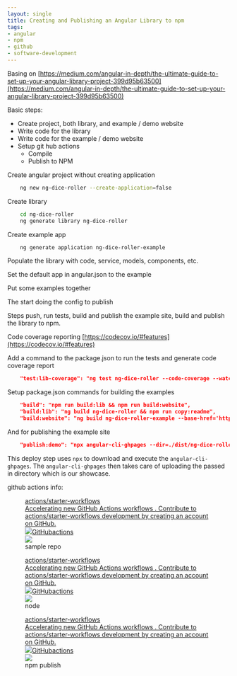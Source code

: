 ```yaml
---
layout: single
title: Creating and Publishing an Angular Library to npm
tags:
- angular
- npm
- github
- software-development
---
```


Basing on [https://medium.com/angular-in-depth/the-ultimate-guide-to-set-up-your-angular-library-project-399d95b63500](https://medium.com/angular-in-depth/the-ultimate-guide-to-set-up-your-angular-library-project-399d95b63500)

<!--kg-card-begin: html-->

Basic steps:

- Create project, both library, and example / demo website
- Write code for the library
- Write code for the example / demo website
- Setup git hub actions 
  - Compile
  - Publish to NPM
<!--kg-card-end: html-->

Create angular project without creating application
```bash
    ng new ng-dice-roller --create-application=false
```
Create library
```bash
    cd ng-dice-roller
    ng generate library ng-dice-roller
```
Create example app
```bash
    ng generate application ng-dice-roller-example
```
Populate the library with code, service, models, components, etc.

Set the default app in angular.json to the example

Put some examples together

The start doing the config to publish

Steps push, run tests, build and publish the example site, build and publish the library to npm.

Code coverage reporting [https://codecov.io/#features](https://codecov.io/#features)

Add a command to the package.json to run the tests and generate code coverage report
```json
    "test:lib-coverage": "ng test ng-dice-roller --code-coverage --watch=false"
```
Setup package.json commands for building the examples
```json
    "build": "npm run build:lib && npm run build:website",
    "build:lib": "ng build ng-dice-roller && npm run copy:readme",
    "build:website": "ng build ng-dice-roller-example --base-href='https://bartokw.github.io/ng-dice-roller/'",
```
And for publishing the example site
```json
    "publish:demo": "npx angular-cli-ghpages --dir=./dist/ng-dice-roller-example"
```
This deploy step uses `npx` to download and execute the `angular-cli-ghpages`. The `angular-cli-ghpages` then takes care of uploading the passed in directory which is our showcase.

github actions info:

<figure class="kg-card kg-bookmark-card kg-card-hascaption"><a class="kg-bookmark-container" href="https://github.com/actions/starter-workflows"><div class="kg-bookmark-content">
<div class="kg-bookmark-title">actions/starter-workflows</div>
<div class="kg-bookmark-description">Accelerating new GitHub Actions workflows . Contribute to actions/starter-workflows development by creating an account on GitHub.</div>
<div class="kg-bookmark-metadata">
<img class="kg-bookmark-icon" src="https://github.githubassets.com/favicons/favicon.svg"><span class="kg-bookmark-author">GitHub</span><span class="kg-bookmark-publisher">actions</span>
</div>
</div>
<div class="kg-bookmark-thumbnail"><img src="https://avatars2.githubusercontent.com/u/44036562?s=400&amp;v=4"></div></a><figcaption>sample repo</figcaption></figure>

<figure class="kg-card kg-bookmark-card kg-card-hascaption"><a class="kg-bookmark-container" href="https://github.com/actions/starter-workflows/blob/main/ci/node.js.yml"><div class="kg-bookmark-content">
<div class="kg-bookmark-title">actions/starter-workflows</div>
<div class="kg-bookmark-description">Accelerating new GitHub Actions workflows . Contribute to actions/starter-workflows development by creating an account on GitHub.</div>
<div class="kg-bookmark-metadata">
<img class="kg-bookmark-icon" src="https://github.githubassets.com/favicons/favicon.svg"><span class="kg-bookmark-author">GitHub</span><span class="kg-bookmark-publisher">actions</span>
</div>
</div>
<div class="kg-bookmark-thumbnail"><img src="https://avatars2.githubusercontent.com/u/44036562?s=400&amp;v=4"></div></a><figcaption>node</figcaption></figure><figure class="kg-card kg-bookmark-card kg-card-hascaption"><a class="kg-bookmark-container" href="https://github.com/actions/starter-workflows/blob/main/ci/npm-publish.yml"><div class="kg-bookmark-content">
<div class="kg-bookmark-title">actions/starter-workflows</div>
<div class="kg-bookmark-description">Accelerating new GitHub Actions workflows . Contribute to actions/starter-workflows development by creating an account on GitHub.</div>
<div class="kg-bookmark-metadata">
<img class="kg-bookmark-icon" src="https://github.githubassets.com/favicons/favicon.svg"><span class="kg-bookmark-author">GitHub</span><span class="kg-bookmark-publisher">actions</span>
</div>
</div>
<div class="kg-bookmark-thumbnail"><img src="https://avatars2.githubusercontent.com/u/44036562?s=400&amp;v=4"></div></a><figcaption>npm publish</figcaption></figure>